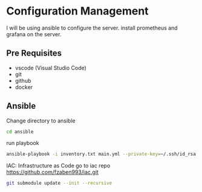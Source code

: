 # Configuration Management

I will be using ansible to configure the server.
install prometheus and grafana on the server.

## Pre Requisites
- vscode (Visual Studio Code)
- git
- github
- docker 

## Ansible

Change directory to ansible

```bash
cd ansible
```

run playbook

```bash
ansible-playbook -i inventory.txt main.yml --private-key=~/.ssh/id_rsa
```

IAC: Infrastructure as Code
go to iac repo https://github.com/fzaben993/iac.git

```bash
git submodule update --init --recursive
```
